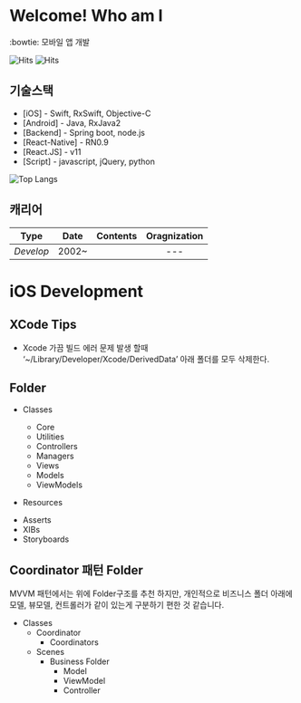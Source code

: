 # Welcome! Who am I

:bowtie: 모바일 앱 개발

 ![Hits](https://hits.seeyoufarm.com/api/count/incr/badge.svg?url=https://github.com/iamjeffrey) ![Hits](https://img.shields.io/github/followers/iamjeffrey?label=Follow)


## 기술스택

- [iOS] - Swift, RxSwift, Objective-C
- [Android] - Java, RxJava2
- [Backend] - Spring boot, node.js
- [React-Native] - RN0.9 
- [React.JS] - v11
- [Script] - javascript, jQuery, python 

![Top Langs](https://github-readme-stats.vercel.app/api/top-langs/?username=iamjeffrey&layout=compact)

## 캐리어
| **Type** | **Date** | **Contents** | **Oragnization** |
|:--------:|:--------:|:--------:|:--------:|
| *Develop* | 2002~ |  | --- |

# iOS Development 
## XCode Tips
- Xcode 가끔 빌드 에러 문제 발생 할때 ‘~/Library/Developer/Xcode/DerivedData’ 아래 폴더를 모두 삭제한다.

## Folder
- Classes
   + Core
   + Utilities
   + Controllers
   + Managers
   + Views
   + Models
   + ViewModels
   
- Resources
 + Asserts
 + XIBs
 + Storyboards
 
 ## Coordinator 패턴 Folder
 MVVM 패턴에서는 위에 Folder구조를 추천 하지만, 개인적으로 비즈니스 폴더 아래에 모델, 뷰모델, 컨트롤러가 같이 있는게 구분하기 편한 것 같습니다.
 
 - Classes
   + Coordinator
     + Coordinators
   + Scenes
     + Business Folder
       + Model
       + ViewModel
       + Controller
 
<!--
**iamjeffrey/iamjeffrey** is a ✨ _special_ ✨ repository because its `README.md` (this file) appears on your GitHub profile.

Here are some ideas to get you started:

- 🔭 I’m currently working on ...
- 🌱 I’m currently learning ...
- 👯 I’m looking to collaborate on ...
- 🤔 I’m looking for help with ...
- 💬 Ask me about ...
- 📫 How to reach me: ...
- 😄 Pronouns: ...
- ⚡ Fun fact: ...
-->
